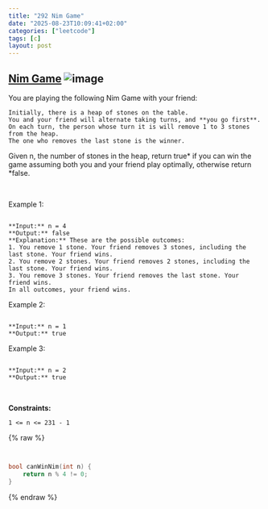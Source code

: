 ```yaml
---
title: "292 Nim Game"
date: "2025-08-23T10:09:41+02:00"
categories: ["leetcode"]
tags: [c]
layout: post
---
```


## [Nim Game](https://leetcode.com/problems/nim-game) ![image](https://img.shields.io/badge/Difficulty-Easy-brightgreen)

You are playing the following Nim Game with your friend:

	Initially, there is a heap of stones on the table.
	You and your friend will alternate taking turns, and **you go first**.
	On each turn, the person whose turn it is will remove 1 to 3 stones from the heap.
	The one who removes the last stone is the winner.

Given n, the number of stones in the heap, return true* if you can win the game assuming both you and your friend play optimally, otherwise return *false.

 

Example 1:

```

**Input:** n = 4
**Output:** false
**Explanation:** These are the possible outcomes:
1. You remove 1 stone. Your friend removes 3 stones, including the last stone. Your friend wins.
2. You remove 2 stones. Your friend removes 2 stones, including the last stone. Your friend wins.
3. You remove 3 stones. Your friend removes the last stone. Your friend wins.
In all outcomes, your friend wins.

```

Example 2:

```

**Input:** n = 1
**Output:** true

```

Example 3:

```

**Input:** n = 2
**Output:** true

```

 

**Constraints:**

	1 <= n <= 231 - 1

{% raw %}
```c


bool canWinNim(int n) {
    return n % 4 != 0;
}
```
{% endraw %}
